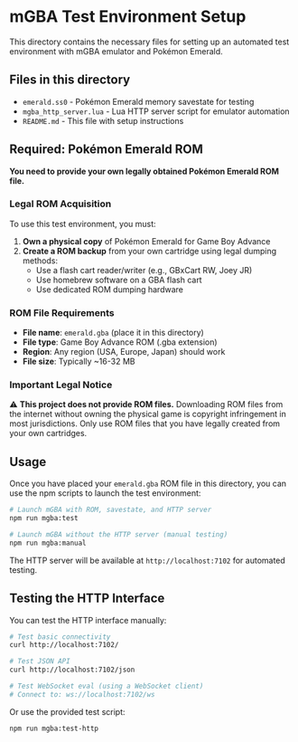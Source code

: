 # mGBA Test Environment Setup

This directory contains the necessary files for setting up an automated test environment with mGBA emulator and Pokémon Emerald.

## Files in this directory

- `emerald.ss0` - Pokémon Emerald memory savestate for testing
- `mgba_http_server.lua` - Lua HTTP server script for emulator automation
- `README.md` - This file with setup instructions

## Required: Pokémon Emerald ROM

**You need to provide your own legally obtained Pokémon Emerald ROM file.**

### Legal ROM Acquisition

To use this test environment, you must:

1. **Own a physical copy** of Pokémon Emerald for Game Boy Advance
2. **Create a ROM backup** from your own cartridge using legal dumping methods:
   - Use a flash cart reader/writer (e.g., GBxCart RW, Joey JR)
   - Use homebrew software on a GBA flash cart
   - Use dedicated ROM dumping hardware

### ROM File Requirements

- **File name**: `emerald.gba` (place it in this directory)
- **File type**: Game Boy Advance ROM (.gba extension)
- **Region**: Any region (USA, Europe, Japan) should work
- **File size**: Typically ~16-32 MB

### Important Legal Notice

⚠️ **This project does not provide ROM files.** Downloading ROM files from the internet without owning the physical game is copyright infringement in most jurisdictions. Only use ROM files that you have legally created from your own cartridges.

## Usage

Once you have placed your `emerald.gba` ROM file in this directory, you can use the npm scripts to launch the test environment:

```bash
# Launch mGBA with ROM, savestate, and HTTP server
npm run mgba:test

# Launch mGBA without the HTTP server (manual testing)
npm run mgba:manual
```

The HTTP server will be available at `http://localhost:7102` for automated testing.

## Testing the HTTP Interface

You can test the HTTP interface manually:

```bash
# Test basic connectivity
curl http://localhost:7102/

# Test JSON API
curl http://localhost:7102/json

# Test WebSocket eval (using a WebSocket client)
# Connect to: ws://localhost:7102/ws
```

Or use the provided test script:

```bash
npm run mgba:test-http
```